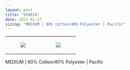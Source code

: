 ```yaml
---
layout: post
title: "SPARTA"
date: 2021-01-27
sizing: "MEDIUM | 60% Cotton/40% Polyester | Pacific"
---
```




<table style="width:100%;"><tr><td style="vertical-align:top;">
      <figure class="tmblr-full" data-orig-height="2048" data-orig-width="1365" data-orig-src="https://concertshirts.netlify.app/shirts/0009/0009-01.jpg"><img src="https://64.media.tumblr.com/727dbfc000cb9b851765be22d34790df/0dd71379b7be7daa-c6/s540x810/f2a18c6cea6ae970830358b3cd420b716f946ffc.jpg" data-orig-height="2048" data-orig-width="1365" data-orig-src="https://concertshirts.netlify.app/shirts/0009/0009-01.jpg"/></figure></td>
    <td style="vertical-align:top;">
      <figure class="tmblr-full" data-orig-height="2048" data-orig-width="1365" data-orig-src="https://concertshirts.netlify.app/shirts/0009/0009-02.jpg"><img src="https://64.media.tumblr.com/8cb367b433de91d3a82e5bc2f92a926f/0dd71379b7be7daa-6c/s540x810/6ab96d97a6faa8189461549946fa55aee3d3c658.jpg" data-orig-height="2048" data-orig-width="1365" data-orig-src="https://concertshirts.netlify.app/shirts/0009/0009-02.jpg"/></figure></td>
  </tr></table><p>
  MEDIUM | 60% Cotton/40% Polyester | Pacific
</p>
